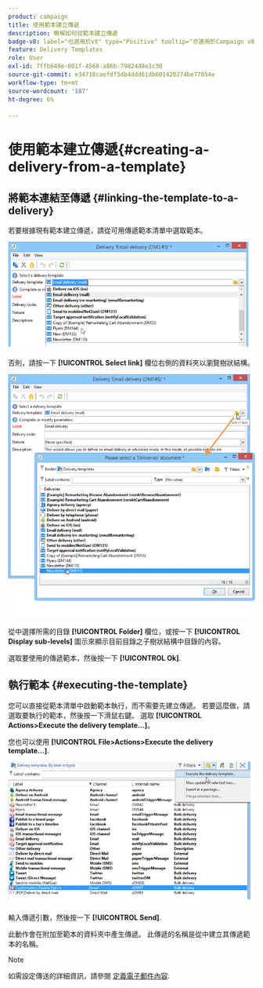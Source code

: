 ```yaml
---
product: campaign
title: 使用範本建立傳遞
description: 瞭解如何從範本建立傳遞
badge-v8: label="也適用於v8" type="Positive" tooltip="亦適用於Campaign v8"
feature: Delivery Templates
role: User
exl-id: 7ffb649e-801f-4568-a86b-7982448e3c30
source-git-commit: e34718caefdf5db4ddd61db601420274be77054e
workflow-type: tm+mt
source-wordcount: '187'
ht-degree: 6%

---
```


# 使用範本建立傳遞{#creating-a-delivery-from-a-template}

## 將範本連結至傳遞 {#linking-the-template-to-a-delivery}

若要根據現有範本建立傳遞，請從可用傳遞範本清單中選取範本。

![](assets/s_ncs_user_wizard_select_template.png)

否則，請按一下 **[!UICONTROL Select link]** 欄位右側的資料夾以瀏覽樹狀結構。

![](assets/s_ncs_user_wizard_choose_link.png)

從中選擇所需的目錄 **[!UICONTROL Folder]** 欄位，或按一下 **[!UICONTROL Display sub-levels]** 圖示來顯示目前目錄之子樹狀結構中目錄的內容。

選取要使用的傳遞範本，然後按一下 **[!UICONTROL Ok]**.

## 執行範本 {#executing-the-template}

您可以直接從範本清單中啟動範本執行，而不需要先建立傳遞。 若要這麼做，請選取要執行的範本，然後按一下滑鼠右鍵。 選取 **[!UICONTROL Actions>Execute the delivery template...]**。

您也可以使用 **[!UICONTROL File>Actions>Execute the delivery template...]**.

![](assets/s_ncs_user_template_execute_menu.png)

輸入傳遞引數，然後按一下 **[!UICONTROL Send]**.

此動作會在附加至範本的資料夾中產生傳遞。 此傳遞的名稱是從中建立其傳遞範本的名稱。

>[!NOTE]
>
>如需設定傳送的詳細資訊，請參閱 [定義電子郵件內容](defining-the-email-content.md).

